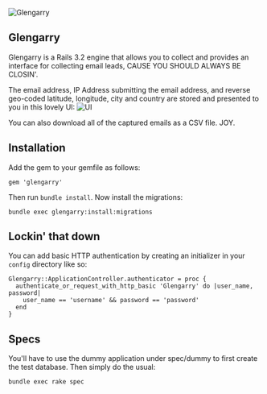 ![Glengarry](http://f.cl.ly/items/3X0b2u0Z2F2d3E1A3q0v/Screen%20Shot%202012-09-04%20at%202.50.35%20PM.png)

## Glengarry

Glengarry is a Rails 3.2 engine that allows you to collect and provides an interface for collecting email leads, CAUSE YOU SHOULD ALWAYS BE CLOSIN'.

The email address, IP Address submitting the email address, and reverse geo-coded latitude, longitude, city and country are stored and presented to you in this lovely UI:
![UI](http://f.cl.ly/items/2p2y0L3g3V0B1S0h1A37/Screen%20Shot%202012-09-04%20at%203.45.21%20PM.png)

You can also download all of the captured emails as a CSV file. JOY.

## Installation

Add the gem to your gemfile as follows:

    gem 'glengarry'

Then run ```bundle install```. Now install the migrations:

    bundle exec glengarry:install:migrations

## Lockin' that down

You can add basic HTTP authentication by creating an initializer in your ```config``` directory like so:

    Glengarry::ApplicationController.authenticator = proc {
      authenticate_or_request_with_http_basic 'Glengarry' do |user_name, password|
        user_name == 'username' && password == 'password'
      end
    }

## Specs

You'll have to use the dummy application under spec/dummy to first create the test database. Then simply do the usual:

    bundle exec rake spec
